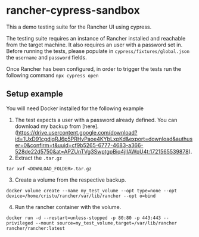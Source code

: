 # rancher-cypress-sandbox

This a demo testing suite for the Rancher UI using cypress.

The testing suite requires an instance of Rancher installed and reachable from the target machine. It also requires an 
user with a password set in. Before running the tests, please populate in `cypress/fixtures/global.json` the `username`
and `password` fields.

Once Rancher has been configured, in order to trigger the tests run the following command `npx cypress open`

## Setup example
You will need Docker installed for the following example

1. The test expects a user with a password already defined. You can download my backup from [here].(https://drive.usercontent.google.com/download?id=1UxD91cgdjqRJ6p5PRHvPaoe4KYbLxpKd&export=download&authuser=0&confirm=t&uuid=cf9b5265-6777-4683-a366-528de22d5750&at=APZUnTVg3SwptgpBiq4jIIAWpU4t:1721565539878).
2. Extract the `.tar.gz`
```azure
tar xvf <DOWNLOAD_FOLDER>.tar.gz
```
3. Create a volume from the respective backup.
```
docker volume create --name my_test_volume --opt type=none --opt device=/home/cristu/rancher/var/lib/rancher --opt o=bind
```

4. Run the rancher container with the volume.
```
docker run -d --restart=unless-stopped -p 80:80 -p 443:443 --privileged --mount source=my_test_volume,target=/var/lib/rancher rancher/rancher:latest
```
